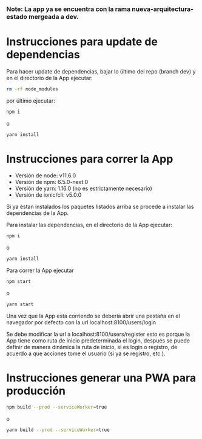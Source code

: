 ### Note: La app ya se encuentra con la rama nueva-arquitectura-estado mergeada a dev.

# Instrucciones para update de dependencias

Para hacer update de dependencias, bajar lo último del repo (branch dev) y en el directorio de la App ejecutar:

```bash
rm -rf node_modules
```

por último ejecutar:

```bash
npm i
```

o

```bash
yarn install
```

# Instrucciones para correr la App

* Versión de node: v11.6.0
* Versión de npm: 6.5.0-next.0
* Versión de yarn: 1.16.0 (no es estrictamente necesario)
* Versión de ionic/cli: v5.0.0

Si ya estan instalados los paquetes listados arriba se procede a instalar las dependencias de la App.

Para instalar las dependencias, en el directorio de la App ejecutar:

```bash
npm i
```

o

```bash
yarn install
```

Para correr la App ejecutar

```bash
npm start
```

o

```bash
yarn start
```

Una vez que la App esta corriendo se debería abrir una pestaña en el navegador por defecto con la url localhost:8100/users/login

Se debe modificar la url a localhost:8100/users/register esto es porque la App tiene como ruta de inicio predeterminada el login, después se puede definir de manera dinámica la ruta de inicio, si es login o registro, de acuerdo a que acciones tome el usuario (si ya se registro, etc.).

# Instrucciones generar una PWA para producción

```bash
npm build --prod --serviceWorker=true
```

o

```bash
yarn build --prod --serviceWorker=true
```
